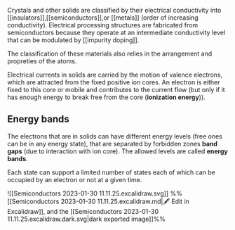 Crystals and other solids are classified by their electrical conductivity into [[insulators]],[[semiconductors]],or [[metals]] (order of increasing conductivity). Electrical processing structures are fabricated from semiconductors because they operate at an intermediate conductivity level that can be modulated by [[impurity doping]]. 

The classification of these materials also relies in the arrangement and propreties of the atoms. 

Electrical currents in solids are carried by the motion of valence electrons, which are attracted from the fixed positive ion cores. An electron is either fixed to this core or mobile and contributes to the current flow (but only if it has enough energy to break free from the core (**ionization energy**)).

## Energy bands

The electrons that are in solids can have different energy levels (free ones can be in any energy state), that are separated by forbidden zones **band gaps** (due to interaction with ion core).  The allowed levels are called **energy bands**. 

Each state can support a limited number of states each of which can be occupied by an electron or not at a given time.

![[Semiconductors 2023-01-30 11.11.25.excalidraw.svg]]
%%[[Semiconductors 2023-01-30 11.11.25.excalidraw.md|🖋 Edit in Excalidraw]], and the [[Semiconductors 2023-01-30 11.11.25.excalidraw.dark.svg|dark exported image]]%%